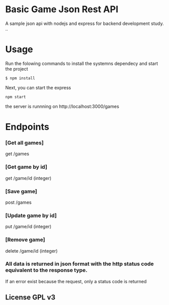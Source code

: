 # Basic Game Json Rest API
A sample json api with nodejs and express for  backend development study.
..
# Usage
Run the folowing commands to install the systemns dependecy and start the project
```shell
$ npm install
```
Next, you can start the express
```shell
npm start
```
the server is runnning on http://localhost:3000/games

# Endpoints
### [Get all games]
get /games 

### [Get game by id]
get /game/id (integer) 

### [Save game]
post /games 

### [Update game by id]
put /game/id (integer) 


### [Remove game]
delete /game/id (integer) 

### All data is returned in json format with the http status code equivalent to the response type. 
If an error exist because the request, only a status code is returned

## License GPL v3

